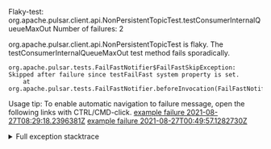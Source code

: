         
Flaky-test: org.apache.pulsar.client.api.NonPersistentTopicTest.testConsumerInternalQueueMaxOut
Number of failures: 2

org.apache.pulsar.client.api.NonPersistentTopicTest is flaky. The testConsumerInternalQueueMaxOut test method fails sporadically.

```
org.apache.pulsar.tests.FailFastNotifier$FailFastSkipException: Skipped after failure since testFailFast system property is set.
	at org.apache.pulsar.tests.FailFastNotifier.beforeInvocation(FailFastNotifier.java:88)

```

Usage tip: To enable automatic navigation to failure message, open the following links with CTRL/CMD-click.
[example failure 2021-08-27T08:29:18.2396381Z](https://github.com/apache/pulsar/runs/3441181143?check_suite_focus=true#step:9:1468)
[example failure 2021-08-27T00:49:57.1282730Z](https://github.com/apache/pulsar/runs/3438608157?check_suite_focus=true#step:9:1464)


<details>
<summary>Full exception stacktrace</summary>
<code><pre>
org.apache.pulsar.tests.FailFastNotifier$FailFastSkipException: Skipped after failure since testFailFast system property is set.
	at org.apache.pulsar.tests.FailFastNotifier.beforeInvocation(FailFastNotifier.java:88)

</pre></code>
</details>

